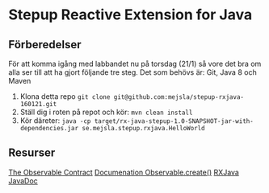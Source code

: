 # Stepup Reactive Extension for Java

## Förberedelser
För att komma igång med labbandet nu på torsdag (21/1) så vore det bra om alla ser till att ha gjort följande tre steg.
Det som behövs är: Git, Java 8 och Maven

1. Klona detta repo
   `git clone git@github.com:mejsla/stepup-rxjava-160121.git`
2. Ställ dig i roten på repot och kör:
   `mvn clean install`
3. Kör däreter:
   `java -cp target/rx-java-stepup-1.0-SNAPSHOT-jar-with-dependencies.jar se.mejsla.stepup.rxjava.HelloWorld`


## Resurser
[The Observable Contract](http://reactivex.io/documentation/contract.html)
[Documenation Observable.create()](http://reactivex.io/documentation/operators/create.html)
[RXJava JavaDoc](http://reactivex.io/RxJava/javadoc/)